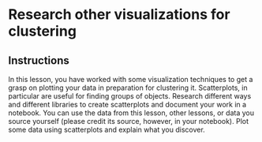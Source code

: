 # Research other visualizations for clustering

## Instructions

In this lesson, you have worked with some visualization techniques to get a grasp on plotting your data in preparation for clustering it. Scatterplots, in particular are useful for finding groups of objects. Research different ways and different libraries to create scatterplots and document your work in a notebook. You can use the data from this lesson, other lessons, or data you source yourself (please credit its source, however, in your notebook). Plot some data using scatterplots and explain what you discover.
